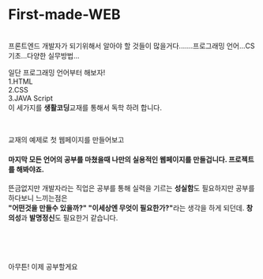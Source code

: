 # First-made-WEB
<br>
프론트엔드 개발자가 되기위해서 알아야 할 것들이 많을거다.......프로그래밍 언어...CS기초...다양한 실무방법...
<br>
<p>일단 프로그래밍 언어부터 해보자!<br>
1.HTML<br>
2.CSS<br>
3.JAVA Script<br>
이 세가지를 <strong>생활코딩</strong>교재를 통해서 독학 하려 합니다.</p>
<br>
<p>교재의 예제로 첫 웹페이지를 만들어보고
<h4>마지막 모든 언어의 공부를 마쳤을때 나만의 실용적인 웹페이지를 만들겁니다. 프로젝트를 해봐야죠.</h4>
뜬금없지만 개발자라는 직업은 공부를 통해 실력을 기르는 <strong>성실함</strong>도 필요하지만 공부를 하다보니 느끼는점은<br>
<strong>"어떤것을 만들수 있을까?" "이세상엔 무엇이 필요한가?"</strong>라는 생각을 하게 되던데. <strong>창의성</strong>과 <strong>발명정신</strong>도 필요한거 같습니다.</p>
<br>
<br>
<br>
<p>아무튼! 이제 공부할게요</p>
